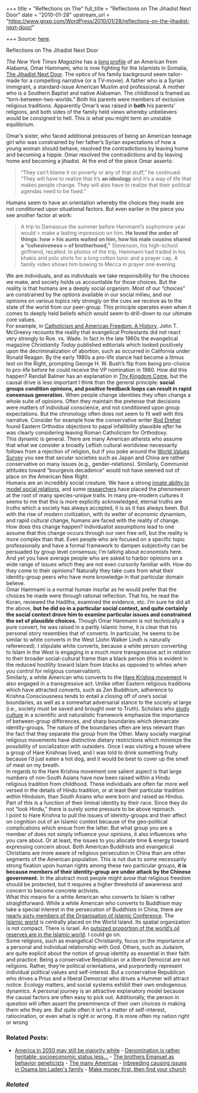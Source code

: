 +++
title = "Reflections on The"
full_title = "Reflections on The Jihadist Next Door"
date = "2010-01-28"
upstream_url = "https://www.gnxp.com/WordPress/2010/01/28/reflections-on-the-jihadist-next-door/"

+++
Source: [here](https://www.gnxp.com/WordPress/2010/01/28/reflections-on-the-jihadist-next-door/).

Reflections on The Jihadist Next Door

*The New York Times Magazine* has a [long profile](http://www.nytimes.com/2010/01/31/magazine/31Jihadist-t.html?ref=magazine&pagewanted=print) of an American from Alabama, Omar Hammami, who is now fighting for the Islamists in Somalia, [The Jihadist Next Door](http://www.nytimes.com/2010/01/31/magazine/31Jihadist-t.html?ref=magazine&pagewanted=print). The optics of his family background seem tailor-made for a compelling narrative (or a TV-movie). A father who is a Syrian immigrant, a standard-issue American Muslim and professional. A mother who is a Southern Baptist and native Alabaman. The childhood is framed as “torn-between-two-worlds.” Both his parents were members of exclusive religious traditions. Apparently Omar’s was raised in **both** his parents’ religions, and both sides of the family held views whereby unbelievers would be consigned to hell. This is what you might term an unstable equilibrium.

  
Omar’s sister, who faced additional pressures of being an American teenage girl who was constrained by her father’s Syrian expectations of how a young woman should behave, resolved the contradictions by leaving home and becoming a hippie. Omar resolved the contradictions and by leaving home and becoming a jihadist. At the end of the piece Omar asserts:

> “They can’t blame it on poverty or any of that stuff,” he continued. “They will have to realize that it’s **an ideology** and it’s a way of life that makes people change. They will also have to realize that their political agendas need to be fixed.”

Humans seem to have an orientation whereby the choices they made are not conditioned upon situational factors. But even earlier in the piece you see another factor at work:

> A trip to Damascus the summer before Hammami’s sophomore year would > make a lasting impression on him. **He loved the order of things: how > his aunts waited on him, how his male cousins shared a “cohesiveness > of brotherhood,”** Stevenson, his high-school girlfriend, recalled. In photos of the trip, Hammami had traded in his khakis and polo shirts for a long cotton tunic and a prayer cap. A family video shows him bowing to Mecca in prayer one evening.

We are individuals, and as individuals we take responsibility for the choices we make, and society holds us accountable for those choices. But the reality is that humans are a deeply social organism. Most of our “choices” are constrained by the options available in our social milieu, and our opinions on various topics rely strongly on the cues we receive as to the state of the world from our peer-group. This principle operates even when it comes to deeply held beliefs which would seem to drill-down to our ultimate core values.  
For example, in [Catholicism and American Freedom: A History](https://www.amazon.com/exec/obidos/ASIN/0393047601/geneexpressio-20/), John T. McGreevy recounts the reality that evangelical Protestants did not react very strongly to Roe. vs. Wade. In fact in the late 1960s the evangelical magazine *Christianity Today* published editorials which looked positively upon the decriminalization of abortion, such as occurred in California under Ronald Reagan. By the early 1980s a pro-life stance had become a litmus test on the Right, prompting George H. W. Bush’s flip from being pro-choice to pro-life before he could receive the VP nomination in 1980. How did this happen? Randall Balmer has an explanation in [Thy Kingdom Come](https://www.amazon.com/exec/obidos/ASIN/0465005209/geneexpressio-20), but the causal drive is less important I think than the general principle: **social groups condition opinions, and positive feedback loops can result in rapid consensus generation.** When people change identities they often change a whole suite of opinions. Often they maintain the pretense that decisions were matters of individual conscience, and not conditioned upon group expectations. But the chronology often does not seem to fit well with this narrative. Consider for example how the conservative writer [Rod Dreher](https://www.gnxp.com/blog/2006/10/rod-dreher-leaves-catholicism-for.php) found Eastern Orthodox objections to papal infallibility plausible *after* he was clearly considering leaving Roman Catholicism for Orthodoxy.  
This dynamic is general. There are many American atheists who assume that what we consider a broadly Leftish cultural worldview necessarily follows from a rejection of religion, but if you poke around the [World Values Survey](http://www.worldvaluessurvey.org/) you see that secular societies such as Japan and China are rather conservative on many issues (e.g., gender-relations). Similarly, Communist attitudes toward “bourgeois decadence” would not have seemed out of place on the American New Right.  
Humans are an incredibly social creature. We have a strong [innate ability to model social relations](https://www.amazon.com/exec/obidos/ASIN/0674363361/geneexpressio-20), and some [researchers](https://www.amazon.com/s/ref=nb_sb_noss?url=search-alias%3Dstripbooks&field-keywords=+Michael+Tomasello&x=0&y=0) have placed the phenomenon at the root of many species-unique traits. In many pre-modern cultures it seems to me that this is more explicitly acknowledged, eternal truths are truths which a society has always accepted, it is as it has always been. But with the rise of modern civilization, with its welter of economic dynamism, and rapid cultural change, humans are faced with the reality of change. How does this change happen? Individualist assumptions lead to one assume that this change occurs through our own free will, but the reality is more complex than that. Even people who are focused on a specific topic professionally and have a formal framework to dampen subjectivity can be persuaded by group level consensus; I’m talking about economists here. And yet you have average people who are asked to harbor opinions on a wide range of issues which they are not even cursorily familiar with. How do they come to their opinions? Naturally they take cues from what their identity-group peers who have more knowledge in that particular domain believe.  
Omar Hammami is a normal human insofar as he would prefer that the choices he made were through rational reflection. That his, he read the Koran, reviewed the Hadiths, examined the evidence, etc. I’m sure he did all the above, **but he did so in a particular social context, and quite certainly the social context drove him to examine particular issues and constrained the set of plausible choices.** Though Omar Hammami is not technically a pure convert, he was raised in a partly Islamic home, it is clear that his personal story resembles that of converts. In particular, he seems to be similar to white converts in the West (John Walker Lindh is naturally referenced). I stipulate white converts, because a white person converting to Islam in the West is engaging in a much more transgressive act in relation to their broader social-cultural frame than a black person (this is evident in the reduced hostility toward Islam from blacks as opposed to whites when you control for religious conservatism).  
Similarly, a white American who converts to the [Hare Krishna movement](https://en.wikipedia.org/wiki/International_Society_for_Krishna_Consciousness) is also engaged in a transgressive act. Unlike other Eastern religious traditions which have attracted converts, such as Zen Buddhism, adherence to Krishna Consciousness tends to entail a closing off of one’s social boundaries, as well as a somewhat adversarial stance to the society at large (i.e., society must be saved and brought over to Truth). Scholars who [study culture](https://www.amazon.com/exec/obidos/ASIN/019518145X/geneexpressio-20) in a scientific and naturalistic framework emphasize the importance of between-group differences, and sharp boundaries which demarcate identity-groups. The nature of the boundaries often are less relevant than the fact that they separate the group from the Other. Many socially marginal religious movements have distinctive dietary restrictions which minimize the possibility of socialization with outsiders. Once I was visiting a house where a group of Hare Krishnas lived, and I was told to drink something fruity because I’d just eaten a hot dog, and it would be best to cover up the smell of meat on my breath.  
In regards to the Hare Krishna movement one salient aspect is that large numbers of non-South Asians have now been raised within a Hindu religious tradition from childhood. These individuals are often far more well versed in the details of Hindu tradition, or at least their particular tradition within Hinduism, than South Asians who were born and raised as Hindus. Part of this is a function of their liminal identity by their race. Since they do not “look Hindu,” there is surely some pressure to be above reproach.  
I point to Hare Krishna to pull the issues of identity-groups and their affect on cognition out of an Islamic context because of the geo-political complications which ensue from the latter. But what group you are a member of does not simply influence your opinions, it also influences who you care about. Or at least, the issues to you allocate time & energy toward expressing concern about. Both American Buddhists and evangelical Christians are more aware of religious persecution in China than are other segments of the American population. This is not due to some necessarily strong fixation upon human rights among these two particular groups, **it is because members of their identity-group are under attack by the Chinese government.** In the abstract most people might avow that religious freedom should be protected, but it requires a higher threshold of awareness and concern to become concrete activists.  
What this means for a white American who converts to Islam is rather straightforward. While a white American who converts to Buddhism may take a special interest in the persecution of Buddhists in China, there are [nearly sixty members of the Organisation of Islamic Conference](https://en.wikipedia.org/wiki/Organisation_of_the_Islamic_Conference). The [Islamic world](http://www.mapsorama.com/maps/world/map_world_religions.gif) is centrally placed on the World Island. Its spatial organization is not compact. There is Israel. An [outsized proportion of the world’s oil reserves are in the Islamic world](http://tkcollier.files.wordpress.com/2008/06/world-oil_31948a.jpg). I could go on.  
Some religions, such as evangelical Christianity, focus on the importance of a personal and individual relationship with God. Others, such as Judaism, are quite explicit about the notion of group identity as essential in their faith and practice. Being a conservative Republican or a liberal Democrat are not religions. Rather, they’re political orientations, and purportedly represent individual political values and self-interest. But a conservative Republican who drives a Prius and a liberal Democrat who drives a Hummer will attract notice. Ecology matters, and social systems exhibit their own endogenous dynamics. A personal journey is an attractive explanatory model because the causal factors are often easy to pick out. Additionally, the person in question will often assert the preeminence of their own choices in making them who they are. But quite often it isn’t a matter of self-interest, ratiocination, or even what is right or wrong. It is more often my nation right or wrong

### Related Posts:

- [America in 2050 may still be majority
  white](https://www.gnxp.com/WordPress/2010/06/19/american-in-2050-may-still-be-majority-white/) - [Denomination is rather heritable; socioeconomic status
  less…](https://www.gnxp.com/WordPress/2008/07/29/denomination-is-rather-heritable-socioeconomic-status-less-so/) - [The brothers Emanuel as behavior
  geneticists](https://www.gnxp.com/WordPress/2010/03/30/the-brothers-emanuel-as-behavior-geneticists/) - [The many
  Americas](https://www.gnxp.com/WordPress/2012/07/20/the-many-americas/) - [Inbreeding causing issues in Osama bin Laden's
  family](https://www.gnxp.com/WordPress/2017/09/11/inbreeding-causing-issues-in-osama-bin-ladens-family/) - [Make money first, then find your
  church](https://www.gnxp.com/WordPress/2011/05/17/make-money-first-then-find-your-church/)

### *Related*

[](https://www.addtoany.com/add_to/facebook?linkurl=https%3A%2F%2Fwww.gnxp.com%2FWordPress%2F2010%2F01%2F28%2Freflections-on-the-jihadist-next-door%2F&linkname=Reflections%20on%20The%20Jihadist%20Next%20Door "Facebook")[](https://www.addtoany.com/add_to/twitter?linkurl=https%3A%2F%2Fwww.gnxp.com%2FWordPress%2F2010%2F01%2F28%2Freflections-on-the-jihadist-next-door%2F&linkname=Reflections%20on%20The%20Jihadist%20Next%20Door "Twitter")[](https://www.addtoany.com/add_to/email?linkurl=https%3A%2F%2Fwww.gnxp.com%2FWordPress%2F2010%2F01%2F28%2Freflections-on-the-jihadist-next-door%2F&linkname=Reflections%20on%20The%20Jihadist%20Next%20Door "Email")[](https://www.addtoany.com/share)
